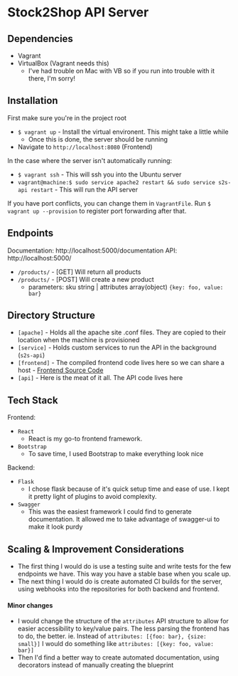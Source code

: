 # Stock2Shop API Server

## Dependencies
- Vagrant
- VirtualBox (Vagrant needs this)
  - I've had trouble on Mac with VB so if you run into trouble with it there, I'm sorry!

## Installation
First make sure you're in the project root

- `$ vagrant up` - Install the virtual environent. This might take a little while
  - Once this is done, the server should be running
- Navigate to `http://localhost:8080` (Frontend)

In the case where the server isn't automatically running:
- `$ vagrant ssh` - This will ssh you into the Ubuntu server
- `vagrant@machine:$ sudo service apache2 restart && sudo service s2s-api restart` - This will run the API server

If you have port conflicts, you can change them in `VagrantFile`. Run `$ vagrant up --provision` to register port forwarding after that.
## Endpoints
Documentation: http://localhost:5000/documentation
API: http://localhost:5000/

- `/products/` - [GET] Will return all products
- `/products/` - [POST] Will create a new product
  - parameters: sku string | attributes array(object) `{key: foo, value: bar}`

## Directory Structure
- `[apache]` - Holds all the apache site .conf files. They are copied to their location when the machine is provisioned
- `[service]` - Holds custom services to run the API in the background (`s2s-api`)
- `[frontend]` - The compiled frontend code lives here so we can share a host - [Frontend Source Code](https://github.com/RodRitter/S2S-Frontend)
- `[api]` - Here is the meat of it all. The API code lives here

## Tech Stack
Frontend:
- `React`
  - React is my go-to frontend framework.
- `Bootstrap`
  - To save time, I used Bootstrap to make everything look nice

Backend:
- `Flask`
  - I chose flask because of it's quick setup time and ease of use. I kept it pretty light of plugins to avoid complexity.
- `Swagger`
  - This was the easiest framework I could find to generate documentation. It allowed me to take advantage of swagger-ui to make it look purdy

## Scaling & Improvement Considerations
- The first thing I would do is use a testing suite and write tests for the few endpoints we have. This way you have a stable base when you scale up.
- The next thing I would do is create automated CI builds for the server, using webhooks into the repositories for both backend and frontend.


#### Minor changes
- I would change the structure of the `attributes` API structure to allow for easier accessibility to key/value pairs. The less parsing the frontend has to do, the better.
ie. Instead of `attributes: [{foo: bar}, {size: small}]` I would do something like `attributes: [{key: foo, value: bar}]`
- Then I'd find a better way to create automated documentation, using decorators instead of manually creating the blueprint




